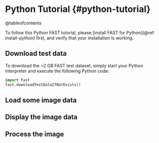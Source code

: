 Python Tutorial {#python-tutorial}
=============================
@tableofcontents

To follow this Python FAST tutorial, please [install FAST for Python](@ref install-python) first,
and verify that your installation is working.

Download test data
-----------------------------
To download the ~2 GB FAST test dataset, simply start your Python interpreter
and execute the following Python code:
```py
import fast
fast.downloadTestDataIfNotExists()
```

Load some image data
-----------------------------

Display the image data
-----------------------------

Process the image
-----------------------------
